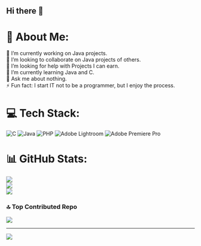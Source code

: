 ## Hi there 👋

# 💫 About Me:
🔭 I’m currently working on Java projects.<br>👯 I’m looking to collaborate on Java projects of others.<br>🤝 I’m looking for help with Projects I can earn.<br>🌱 I’m currently learning Java and C.<br>💬 Ask me about nothing.<br>⚡ Fun fact: I start IT not to be a programmer, but I enjoy the process.


# 💻 Tech Stack:
![C](https://img.shields.io/badge/c-%2300599C.svg?style=plastic&logo=c&logoColor=white) ![Java](https://img.shields.io/badge/java-%23ED8B00.svg?style=plastic&logo=openjdk&logoColor=white) ![PHP](https://img.shields.io/badge/php-%23777BB4.svg?style=plastic&logo=php&logoColor=white) ![Adobe Lightroom](https://img.shields.io/badge/Adobe%20Lightroom-31A8FF.svg?style=plastic&logo=Adobe%20Lightroom&logoColor=white) ![Adobe Premiere Pro](https://img.shields.io/badge/Adobe%20Premiere%20Pro-9999FF.svg?style=plastic&logo=Adobe%20Premiere%20Pro&logoColor=white)
# 📊 GitHub Stats:
![](https://github-readme-stats.vercel.app/api?username=generalfn27&theme=dark&hide_border=false&include_all_commits=true&count_private=true)<br/>
![](https://github-readme-streak-stats.herokuapp.com/?user=generalfn27&theme=dark&hide_border=false)<br/>
![](https://github-readme-stats.vercel.app/api/top-langs/?username=generalfn27&theme=dark&hide_border=false&include_all_commits=true&count_private=true&layout=compact)

### 🔝 Top Contributed Repo
![](https://github-contributor-stats.vercel.app/api?username=generalfn27&limit=5&theme=dark&combine_all_yearly_contributions=true)

---
[![](https://visitcount.itsvg.in/api?id=generalfn27&icon=10&color=0)](https://visitcount.itsvg.in)

<!-- Proudly created with GPRM ( https://gprm.itsvg.in ) -->
